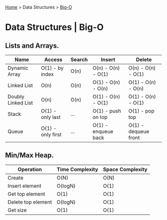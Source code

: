 [Home](../index.md) > Data Structures > [Big-O](./big_o.md)

# Data Structures | Big-O

## Lists and Arrays.

| Name               | Access            | Search | Insert              | Delete               |
| ------------------ | ----------------- | ------ | ------------------- | -------------------- |
| Dynamic Array      | O(1) - by index   | O(n)   | O(n) - O(n) - O(1)  | O(n) - O(n) - O(1)   |
| Linked List        | O(n)              | O(n)   | O(1) - O(n) - O(n)  | O(1) - O(n) - O(n)   |
| Doubly Linked List | O(n)              | O(n)   | O(1) - O(n) - O(1)  | O(1) - O(n) - O(1)   |
| Stack              | O(1) - only last  | ...    | O(1) - push on top  | O(1) - pop top       |
| Queue              | O(1) - only first | ...    | O(1) - enqueue back | O(1) - dequeue front |

## Min/Max Heap.

| Operation          | Time Complexity | Space Complexity |
| ------------------ | --------------- | ---------------- |
| Create             | O(N)            | O(N)             |
| Insert element     | O(logN)         | O(1)             |
| Get top element    | O(1)            | O(1)             |
| Delete top element | O(logN)         | O(1)             |
| Get size           | O(1)            | O(1)             |
